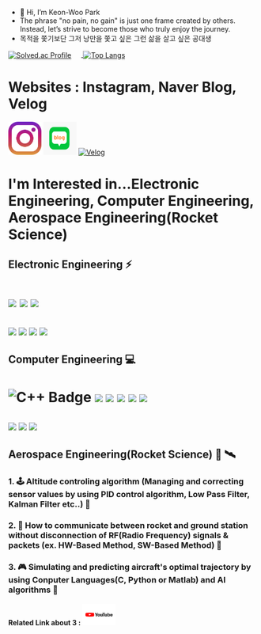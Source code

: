 
- 👋 Hi, I’m Keon-Woo Park
- The phrase "no pain, no gain" is just one frame created by others. Instead, let’s strive to become those who truly enjoy the journey.
- 목적을 쫓기보단 그저 낭만을 쫓고 싶은 그런 삶을 살고 싶은 공대생

<a href="https://solved.ac/hiccupkw/">
  <img src="http://mazassumnida.wtf/api/v2/generate_badge?boj=hiccupkw" alt="Solved.ac Profile" style="vertical-align:middle; margin-right: 20px;"/>
</a>
<a href="https://github.com/anuraghazra/github-readme-stats">
  <img src="https://github-readme-stats.vercel.app/api/top-langs/?username=chaos1231107&show_icons=true&theme=blue-green" alt="Top Langs" style="vertical-align:middle;"/>
</a>

# Websites : Instagram, Naver Blog, Velog
   [<img src="https://raw.githubusercontent.com/chaos1231107/images/main/instagram.png" alt="Instagram" width="67" height="67">](https://www.instagram.com/pxx._.1107)
   [<img src="https://raw.githubusercontent.com/chaos1231107/images/main/naver-blog-logo.png" alt="Blog" width="67" height="67">](https://blog.naver.com/hiccupkw)
   [![Velog](https://velog.io/favicon.ico)](https://velog.io/@chaos1231107/posts)

#  I'm Interested in...Electronic Engineering, Computer Engineering, Aerospace Engineering(Rocket Science)
 ## Electronic Engineering ⚡
  <h1>
    <img src="https://img.shields.io/badge/Signals&Systems-FCC624?style=for-the-badge&logo=Signals&Systems&logoColor=black">
   <img src="https://img.shields.io/badge/Micro Processor-008080?style=for-the-badge&logo=Computer Architecture&logoColor=000000">
   <img src="https://img.shields.io/badge/Embedded System-3776aB?style=for-the-badge&logo=Embedded System&logoColor=yellow">
  </h1>
  <h2>
     <img src="https://img.shields.io/badge/Automatic Control System-3776AB?style=for-the-badge&logo=Automatic Control System&logoColor=black">
     <img src="https://img.shields.io/badge/Electoromagnetics-%23000000?style=for-the-badge&logo=Electoronics&logoColor=green">
     <img src="https://img.shields.io/badge/Mechatronics-B8860B?style=for-the-badge&logo=Signals&Systems&logoColor=black">
     <img src="https://img.shields.io/badge/Electirc Circuits-6799FF?style=for-the-badge&logo=Electric Circuits&logoColor=black">
     
  </h2>
  
  ## Computer Engineering 💻
   <h1> 
    <img src="https://img.shields.io/badge/C%2B%2B-00599C?style=for-the-badge&logo=c%2B%2B&logoColor=white" alt="C++ Badge">
    <img src="https://img.shields.io/badge/C-3776AB?style=for-the-badge&logo=C&logoColor=black">
    <img src="https://img.shields.io/badge/Python-3776aB?style=for-the-badge&logo=python&logoColor=yellow">
    <img src="https://img.shields.io/badge/Linux-FCC624?style=for-the-badge&logo=linux&logoColor=black">
    <img src="https://img.shields.io/badge/UNIX System-FF1493?style=for-the-badge&logo=UNIX System&logoColor=black">
      <img src="https://img.shields.io/badge/AI-3776AB?style=for-the-badge&logo=AI&logoColor=black">
   </h1>
  <h2>
    <img src="https://img.shields.io/badge/Computer Architecture-EE4C2C?style=for-the-badge&logo=Computer Architecture&logoColor=black">
    <img src="https://img.shields.io/badge/Operating System-FCC624?style=for-the-badge&logo=Operating System&logoColor=black">
    <img src="https://img.shields.io/badge/Data Analysis-3776AB?style=for-the-badge&logo=Data Analysis&logoColor=black">
  </h2> 

## Aerospace Engineering(Rocket Science) 🚀 🛰️
  ### 1. 🕹️ Altitude controling algorithm (Managing and correcting sensor values by using PID control algorithm, Low Pass Filter, Kalman Filter etc..) 🚀
  ### 2. 📶 How to communicate between rocket and ground station without disconnection of RF(Radio Frequency) signals & packets (ex. HW-Based Method, SW-Based Method) 📡
  ### 3. 🎮 Simulating and predicting aircraft's optimal trajectory by using Conputer Languages(C, Python or Matlab) and AI algorithms 🤖
 #### Related Link about 3 : [<img src="https://raw.githubusercontent.com/chaos1231107/images/main/yt_1200.png" alt="Youtube" width="67" height="43">](https://www.youtube.com/watch?v=hih-yfTcRPw)
  
    





